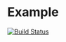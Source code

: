 # Example

[![Build Status](https://github.com/Hugemiler/Example.jl/actions/workflows/CI.yml/badge.svg?branch=master)](https://github.com/Hugemiler/Example.jl/actions/workflows/CI.yml?query=branch%3Amaster)
